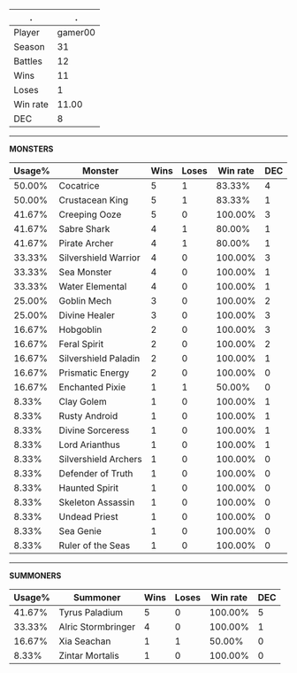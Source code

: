 .|.
|-|-
Player|gamer00
Season|31
Battles|12
Wins|11
Loses|1
Win rate|11.00
DEC|8

---
**MONSTERS**

Usage%|Monster|Wins|Loses|Win rate|DEC|
-|-|-|-|-|-|
50.00%|Cocatrice|5|1|83.33%|4|
50.00%|Crustacean King|5|1|83.33%|1|
41.67%|Creeping Ooze|5|0|100.00%|3|
41.67%|Sabre Shark|4|1|80.00%|1|
41.67%|Pirate Archer|4|1|80.00%|1|
33.33%|Silvershield Warrior|4|0|100.00%|3|
33.33%|Sea Monster|4|0|100.00%|1|
33.33%|Water Elemental|4|0|100.00%|1|
25.00%|Goblin Mech|3|0|100.00%|2|
25.00%|Divine Healer|3|0|100.00%|3|
16.67%|Hobgoblin|2|0|100.00%|3|
16.67%|Feral Spirit|2|0|100.00%|2|
16.67%|Silvershield Paladin|2|0|100.00%|1|
16.67%|Prismatic Energy|2|0|100.00%|0|
16.67%|Enchanted Pixie|1|1|50.00%|0|
8.33%|Clay Golem|1|0|100.00%|1|
8.33%|Rusty Android|1|0|100.00%|1|
8.33%|Divine Sorceress|1|0|100.00%|1|
8.33%|Lord Arianthus|1|0|100.00%|1|
8.33%|Silvershield Archers|1|0|100.00%|0|
8.33%|Defender of Truth|1|0|100.00%|0|
8.33%|Haunted Spirit|1|0|100.00%|0|
8.33%|Skeleton Assassin|1|0|100.00%|0|
8.33%|Undead Priest|1|0|100.00%|0|
8.33%|Sea Genie|1|0|100.00%|0|
8.33%|Ruler of the Seas|1|0|100.00%|0|

---
**SUMMONERS**

Usage%|Summoner|Wins|Loses|Win rate|DEC|
-|-|-|-|-|-|
41.67%|Tyrus Paladium|5|0|100.00%|5|
33.33%|Alric Stormbringer|4|0|100.00%|1|
16.67%|Xia Seachan|1|1|50.00%|0|
8.33%|Zintar Mortalis|1|0|100.00%|0|
